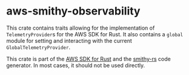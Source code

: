 # aws-smithy-observability

This crate contains traits allowing for the implementation of `TelemetryProvider`s for the AWS SDK for Rust. It also contains a `global` module for setting and interacting with the current `GlobalTelemetryProvider`.

<!-- anchor_start:footer -->
This crate is part of the [AWS SDK for Rust](https://awslabs.github.io/aws-sdk-rust/) and the [smithy-rs](https://github.com/smithy-lang/smithy-rs) code generator. In most cases, it should not be used directly.
<!-- anchor_end:footer -->
